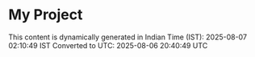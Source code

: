 # My Project

This content is dynamically generated in Indian Time (IST): 2025-08-07 02:10:49 IST
Converted to UTC: 2025-08-06 20:40:49 UTC
